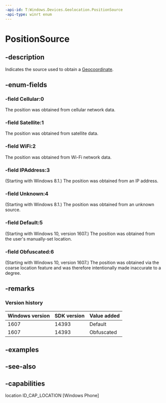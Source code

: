 ```yaml
---
-api-id: T:Windows.Devices.Geolocation.PositionSource
-api-type: winrt enum
---
```


<!-- Enumeration syntax
public enum Windows.Devices.Geolocation.PositionSource : int
-->

# PositionSource

## -description
Indicates the source used to obtain a [Geocoordinate](geocoordinate.md).

## -enum-fields
### -field Cellular:0
The position was obtained from cellular network data.

### -field Satellite:1
The position was obtained from satellite data.

### -field WiFi:2
The position was obtained from Wi-Fi network data.

### -field IPAddress:3
(Starting with Windows 8.1.) The position was obtained from an IP address.

### -field Unknown:4
(Starting with Windows 8.1.) The position was obtained from an unknown source.

### -field Default:5
(Starting with Windows 10, version 1607.) The position was obtained from the user's manually-set location.

### -field Obfuscated:6
(Starting with Windows 10, version 1607.) The position was obtained via the coarse location feature and was therefore intentionally made inaccurate to a degree.


## -remarks

### Version history

| Windows version | SDK version | Value added |
| -- | -- | -- |
| 1607 | 14393 | Default |
| 1607 | 14393 | Obfuscated |

## -examples

## -see-also


## -capabilities
location
ID_CAP_LOCATION [Windows Phone]
